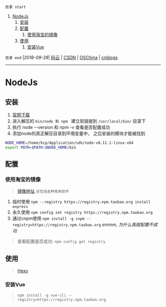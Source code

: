 `目录 start`
 
1. [NodeJs](#nodejs)
    1. [安装](#安装)
    1. [配置](#配置)
        1. [使用淘宝的镜像](#使用淘宝的镜像)
    1. [使用](#使用)
        1. [安装Vue](#安装vue)

`目录 end` |_2018-09-28_| [码云](https://gitee.com/gin9) | [CSDN](http://blog.csdn.net/kcp606) | [OSChina](https://my.oschina.net/kcp1104) | [cnblogs](http://www.cnblogs.com/kuangcp)
****************************************
# NodeJs

## 安装
1. [官网下载](https://nodejs.org/en/)
2. 进入解压的 `bin/node 和 npm ` 建立软链接到 `/usr/local/bin/` 目录下
3. 执行 node --version 和 npm -v 查看是否配置成功
4. 添加node的真正解压目录到环境变量中， 之后安装的模块才能被找到
```sh
NODE_HOME=/home/kcp/Application/sdk/node-v8.11.1-linux-x64
export PATH=$PATH:$NODE_HOME/bin
```

## 配置
### 使用淘宝的镜像
> [镜像地址](http://npm.taobao.org/) `还包括各种常用软件`

1. 临时使用 `npm --registry https://registry.npm.taobao.org install express`
2. 永久使用 `npm config set registry https://registry.npm.taobao.org`
3. 通过cnpm使用 `npm install -g cnpm --registry=https://registry.npm.taobao.org` _emmm, 为什么我就配置不成功_

> 查看配置是否成功: `npm config get registry`

## 使用

> [Hexo](/Skills/View/Hexo.md)


### 安装Vue
> `npm install -g vue-cli --registry=https://registry.npm.taobao.org`


